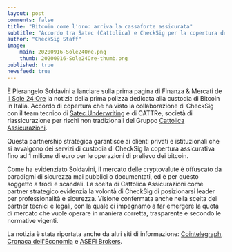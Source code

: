 ```yaml
---
layout: post
comments: false
title: "Bitcoin come l'oro: arriva la cassaforte assicurata"
subtitle: "Accordo tra Satec (Cattolica) e CheckSig per la copertura dei rischi"
author: "CheckSig Staff"
image:
    main: 20200916-Sole24Ore.png
    thumb: 20200916-Sole24Ore-thumb.png
published: true
newsfeed: true
---
```


È Pierangelo Soldavini a lanciare sulla prima pagina di Finanza & Mercati de [Il Sole 24 Ore](https://www.ilsole24ore.com/art/bitcoin-come-l-oro-arriva-prima-assicurazione-criptovalute-ADF7pYp) la notizia della prima polizza dedicata alla custodia di Bitcoin in Italia. Accordo di copertura che ha visto la collaborazione di CheckSig con il team tecnico di [Satec Underwriting](http://www.satecunderwriting.eu) e di CATTRe, società di riassicurazione per rischi non tradizionali del Gruppo [Cattolica Assicurazioni](http://www.cattolica.it).

Questa partnership strategica garantisce ai clienti privati e istituzionali che si avvalgono dei servizi di custodia di CheckSig la copertura assicurativa fino ad 1 milione di euro per le operazioni di prelievo dei bitcoin. 

Come ha evidenziato Soldavini, il mercato delle cryptovalute è offuscato da paradigmi di sicurezza mai pubblici o documentati, ed è per questo soggetto a frodi e scandali. La scelta di Cattolica Assicurazioni come partner strategico evidenzia la volontà di CheckSig di posizionarsi leader per professionalità e sicurezza. Visione confermata anche nella scelta dei partner tecnici e legali, con la quale ci impegnamo a far emergere la quota di mercato che vuole operare in maniera corretta, trasparente e secondo le normative vigenti.

La notizia è stata riportata anche da altri siti di informazione: [Cointelegraph](https://it.cointelegraph.com/news/cattolica-assicurazioni-prima-polizza-dedicata-a-bitcoin), [Cronaca dell'Economia](https://www.cronacadelleconomia.it/2020/09/17/cattolica-la-polizza-per-criptovalute/) e [ASEFI Brokers](https://www.asefibrokers.com/notizie/cattolica-lancia-la-polizza-la-custodia-di-bitcoin).

